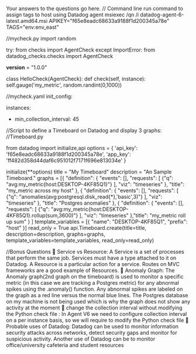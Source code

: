 Your answers to the questions go here.
// Command line run command to assign tags to host using Datadog agent
msiexec /qn /i datadog-agent-6-latest.amd64.msi APIKEY="f65e8eadc68633a9188f1d200345a78e" TAGS="env:env_east"

//mycheck.py
import random

try:
    from checks import AgentCheck
except ImportError:
    from datadog_checks.checks import AgentCheck

__version__ = "1.0.0"

class HelloCheck(AgentCheck):
    def check(self, instance):
        self.gauge('my_metric', random.randint(0,1000))

//mycheck.yaml
init_config:

instances:
  - min_collection_interval: 45


//Script to define a Timeboard on Datadog and display 3 graphs:
//Timeboard.py

from datadog import initialize,api
options = {
    'api_key': 'f65e8eadc68633a9188f1d200345a78e',
    'app_key': 'ff482d358d44daf6c951012f7171f696e813034e'
}

initialize(**options)
title = "My Timeboard"
description = "An Sample Timeboard."
graphs = [{
    "definition": {
        "events": [],
        "requests": [
            {"q": "avg:my_metric{host:DESKTOP-4KF85Q1}"}
        ],
        "viz": "timeseries"
    },
    "title": "my_metric across my host"
},
{
    "definition": {
        "events": [],
        "requests": [
            {"q": "anomalies(avg:postgresql.disk_read{*},'basic',3)"}
        ],
        "viz": "timeseries"
    },
    "title": "Postgres anomalies"
},
{
    "definition": {
        "events": [],
        "requests": [
            {"q": "avg:my_metric{host:DESKTOP-4KF85Q1}.rollup(sum,3600)"}
        ],
        "viz": "timeseries"
    },"title": "my_metric roll up sum"
}
]
template_variables = [{
    "name": "DESKTOP-4KF85Q1",
    "prefix": "host"
}]
read_only = True
api.Timeboard.create(title=title,
                     description=description,
                     graphs=graphs,
                     template_variables=template_variables,
                     read_only=read_only)

//Bonus Questions
	Service vs Resource: A Service is a set of processes that perform the same job. Services must have a type attached to it on Datadog. A Resource is a particular action for a service. Routes on MVC frameworks are a good example of Resources.
	Anomaly Graph:  The Anomaly graph(2nd graph on the timeboard) is used to monitor a specific metric (in this case we are tracking a Postgres metric) for any abnormal spikes using the .anomaly() function. Any abnormal spikes are labeled on the graph as a red line versus the normal blue lines. The Postgres database on my machine is not being used which is why the graph does not show any activity at the moment
	change the collection interval without modifying the Python check file : In Agent V6 we need to configure collection interval on a per instance basis, so we will require to modify the Python check file
	Probable uses of Datadog: Datadog can be used to monitor information security attacks across networks, detect security gaps and monitor for suspicious activity. Another use of Datadog can be to monitor office/university cafeteria and student resources
